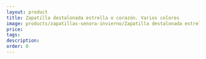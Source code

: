 ```yaml
---
layout: product
title: Zapatilla destalonada estrella o corazón. Varios colores
image: products/zapatillas-senora-invierno/Zapatilla destalonada estrella o corazón. Varios colores._23Eu
price: 
tags: 
description: 
order: 0
---
```

